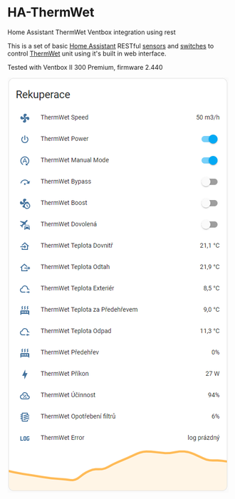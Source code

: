 # HA-ThermWet
Home Assistant ThermWet Ventbox integration using rest

This is a set of basic [Home Assistant](https://www.home-assistant.io/) RESTful [sensors](https://www.home-assistant.io/integrations/sensor.rest/) and [switches](https://www.home-assistant.io/integrations/switch.rest/) to control [ThermWet](https://www.thermwet.cz/) unit using it's built in web interface.

Tested with Ventbox II 300 Premium, firmware 2.440

![Home Assistant ThermWet card](ha-thermwet-card.png)
